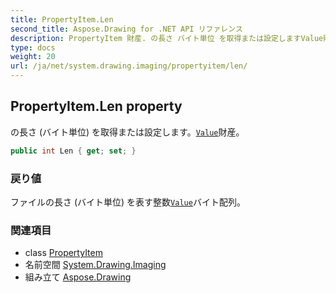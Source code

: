 ```yaml
---
title: PropertyItem.Len
second_title: Aspose.Drawing for .NET API リファレンス
description: PropertyItem 財産. の長さ バイト単位 を取得または設定しますValue財産
type: docs
weight: 20
url: /ja/net/system.drawing.imaging/propertyitem/len/
---
```

## PropertyItem.Len property

の長さ (バイト単位) を取得または設定します。[`Value`](../value/)財産。

```csharp
public int Len { get; set; }
```

### 戻り値

ファイルの長さ (バイト単位) を表す整数[`Value`](../value/)バイト配列。

### 関連項目

* class [PropertyItem](../)
* 名前空間 [System.Drawing.Imaging](../../propertyitem/)
* 組み立て [Aspose.Drawing](../../../)


